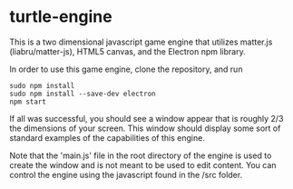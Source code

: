 # turtle-engine

This is a two dimensional javascript game engine that utilizes matter.js (liabru/matter-js), HTML5 canvas, and the Electron npm library.

In order to use this game engine, clone the repository, and run

    sudo npm install
    sudo npm install --save-dev electron
    npm start
    
If all was successful, you should see a window appear that is roughly 2/3 the dimensions of your screen.
This window should display some sort of standard examples of the capabilities of this engine.

Note that the 'main.js' file in the root directory of the engine is used to create the window and is not meant to be used to edit content.
You can control the engine using the javascript found in the /src folder.
